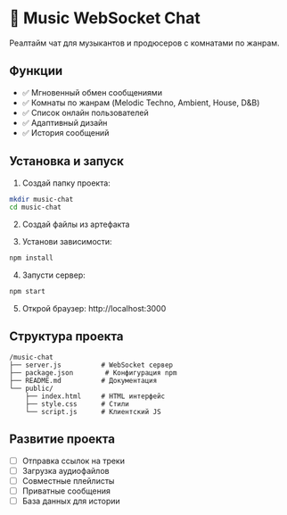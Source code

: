 # 🎵 Music WebSocket Chat

Реалтайм чат для музыкантов и продюсеров с комнатами по жанрам.

## Функции
- ✅ Мгновенный обмен сообщениями
- ✅ Комнаты по жанрам (Melodic Techno, Ambient, House, D&B)
- ✅ Список онлайн пользователей
- ✅ Адаптивный дизайн
- ✅ История сообщений

## Установка и запуск

1. Создай папку проекта:
```bash
mkdir music-chat
cd music-chat
```

2. Создай файлы из артефакта

3. Установи зависимости:
```bash
npm install
```

4. Запусти сервер:
```bash
npm start
```

5. Открой браузер: http://localhost:3000

## Структура проекта
```
/music-chat
├── server.js          # WebSocket сервер
├── package.json        # Конфигурация npm
├── README.md          # Документация
└── public/
    ├── index.html     # HTML интерфейс
    ├── style.css      # Стили
    └── script.js      # Клиентский JS
```

## Развитие проекта
- [ ] Отправка ссылок на треки
- [ ] Загрузка аудиофайлов
- [ ] Совместные плейлисты
- [ ] Приватные сообщения
- [ ] База данных для истории